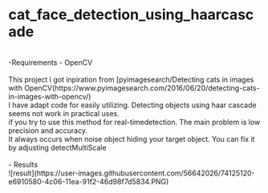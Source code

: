# cat_face_detection_using_haarcascade
<br />
-Requirements
  - OpenCV 
<br /><br />
This project i got inpiration from  
[pyimagesearch/Detecting cats in images with OpenCV(https://www.pyimagesearch.com/2016/06/20/detecting-cats-in-images-with-opencv/) 
<br /> I have adapt code for easily utilizing. Detecting objects using haar cascade seems not work in practical uses. <br />
if you try to use this method for real-timedetection. The main problem is low precision and accuracy. <br />
It always occurs when noise object hiding your target object. You can fix it by adjusting detectMultiScale  <br /> <br />
- Results
<br /> ![result](https://user-images.githubusercontent.com/56642026/74125120-e6910580-4c06-11ea-91f2-46d98f7d5834.PNG)
